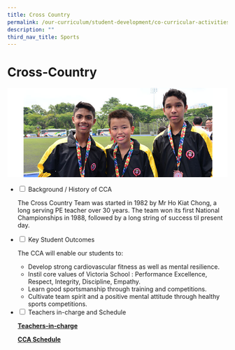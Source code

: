 ```yaml
---
title: Cross Country
permalink: /our-curriculum/student-development/co-curricular-activities/sports-games/cross-country/
description: ""
third_nav_title: Sports
---
```

# **Cross-Country**

![](/images/Cross-Country.jpg)

<ul class="jekyllcodex_accordion">
  <li>
    <input type="checkbox" id="accordion1">
    <label for="accordion1">Background / History of CCA</label>
    <div>
      <p>The Cross Country Team was started in 1982 by Mr Ho Kiat Chong, a long serving PE teacher over 30 years. The team won its first National Championships in 1988, followed by a long string of success til present day.</p>
    </div>
	</li>
	  <li>
    <input type="checkbox" id="accordion2">
    <label for="accordion2">Key Student Outcomes</label>
    <div>
			<p>The CCA will enable our students to:</p>
			<ul><li>Develop strong cardiovascular fitness as well as mental resilience.</li><li>Instil core values of Victoria School : Performance Excellence, Respect, Integrity, Discipline, Empathy.</li><li>Learn good sportsmanship through training and competitions.</li><li>Cultivate team spirit and a positive mental attitude through healthy sports competitions.</li></ul>
    </div>
	</li> 
	  <li>
    <input type="checkbox" id="accordion3">
    <label for="accordion3">Teachers in-charge and Schedule</label>
    <div>
			<p><a href="/our-people/staff/cca-teachers/"><b>Teachers-in-charge</b></a></p>
			<p><a href="/cca-schedule/"><b>CCA Schedule</b></a></p>
    </div>
	</li> 
	</ul>